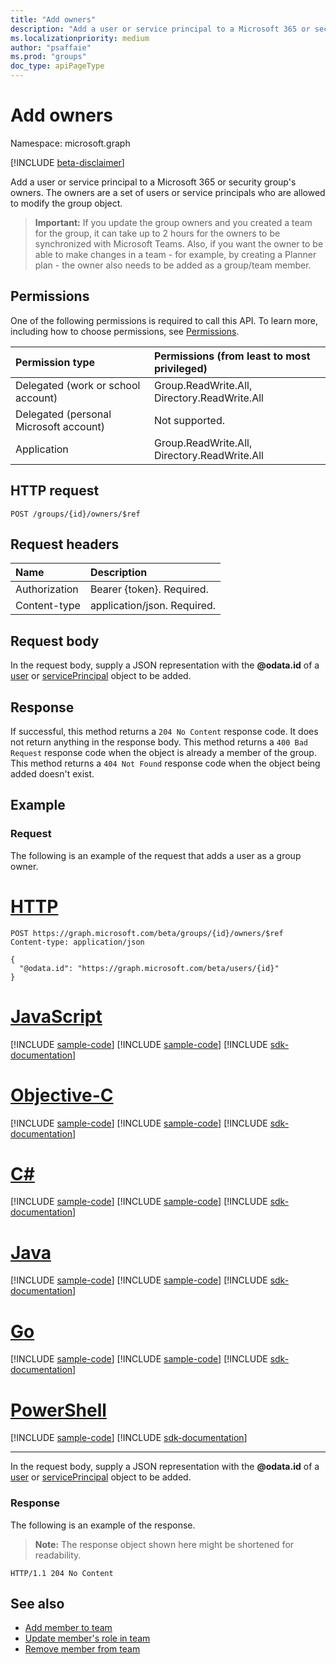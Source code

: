 ```yaml
---
title: "Add owners"
description: "Add a user or service principal to a Microsoft 365 or security group's owners. The owners are a set of users or service principals who are allowed to modify the group object."
ms.localizationpriority: medium
author: "psaffaie"
ms.prod: "groups"
doc_type: apiPageType
---
```


# Add owners

Namespace: microsoft.graph

[!INCLUDE [beta-disclaimer](../../includes/beta-disclaimer.md)]

Add a user or service principal to a Microsoft 365 or security group's owners. The owners are a set of users or service principals who are allowed to modify the group object.

> **Important:** If you update the group owners and you created a team for the group, it can take up to 2 hours for the owners to be synchronized with Microsoft Teams. Also, if you want the owner to be able to make changes in a team - for example, by creating a Planner plan - the owner also needs to be added as a group/team member.

## Permissions

One of the following permissions is required to call this API. To learn more, including how to choose permissions, see [Permissions](/graph/permissions-reference).

| Permission type                        | Permissions (from least to most privileged)  |
| :------------------------------------- | :------------------------------------------- |
| Delegated (work or school account)     | Group.ReadWrite.All, Directory.ReadWrite.All |
| Delegated (personal Microsoft account) | Not supported.                               |
| Application                            | Group.ReadWrite.All, Directory.ReadWrite.All |

## HTTP request

<!-- { "blockType": "ignored" } -->

```http
POST /groups/{id}/owners/$ref
```

## Request headers

| Name          | Description                 |
| :------------ | :-------------------------- |
| Authorization | Bearer {token}. Required.   |
| Content-type  | application/json. Required. |

## Request body

In the request body, supply a JSON representation with the **@odata.id** of a [user](../resources/user.md) or [servicePrincipal](../resources/serviceprincipal.md) object to be added.

## Response

If successful, this method returns a `204 No Content` response code. It does not return anything in the response body. This method returns a `400 Bad Request` response code when the object is already a member of the group. This method returns a `404 Not Found` response code when the object being added doesn't exist.

## Example

### Request

The following is an example of the request that adds a user as a group owner.

# [HTTP](#tab/http)

<!-- {
  "blockType": "request",
  "name": "create_owner_from_group"
}-->

```http
POST https://graph.microsoft.com/beta/groups/{id}/owners/$ref
Content-type: application/json

{
  "@odata.id": "https://graph.microsoft.com/beta/users/{id}"
}
```

# [JavaScript](#tab/javascript)
[!INCLUDE [sample-code](../includes/snippets/javascript/create-owner-from-group-javascript-snippets.md)]
[!INCLUDE [sample-code](../includes/snippets/javascript/create-owner-from-group-javascript-snippets.md)]
[!INCLUDE [sdk-documentation](../includes/snippets/snippets-sdk-documentation-link.md)]

# [Objective-C](#tab/objc)
[!INCLUDE [sample-code](../includes/snippets/objc/create-owner-from-group-objc-snippets.md)]
[!INCLUDE [sample-code](../includes/snippets/objc/create-owner-from-group-objc-snippets.md)]
[!INCLUDE [sdk-documentation](../includes/snippets/snippets-sdk-documentation-link.md)]

# [C#](#tab/csharp)
[!INCLUDE [sample-code](../includes/snippets/csharp/create-owner-from-group-csharp-snippets.md)]
[!INCLUDE [sample-code](../includes/snippets/csharp/create-owner-from-group-csharp-snippets.md)]
[!INCLUDE [sdk-documentation](../includes/snippets/snippets-sdk-documentation-link.md)]

# [Java](#tab/java)
[!INCLUDE [sample-code](../includes/snippets/java/create-owner-from-group-java-snippets.md)]
[!INCLUDE [sample-code](../includes/snippets/java/create-owner-from-group-java-snippets.md)]
[!INCLUDE [sdk-documentation](../includes/snippets/snippets-sdk-documentation-link.md)]

# [Go](#tab/go)
[!INCLUDE [sample-code](../includes/snippets/go/create-owner-from-group-go-snippets.md)]
[!INCLUDE [sample-code](../includes/snippets/go/create-owner-from-group-go-snippets.md)]
[!INCLUDE [sdk-documentation](../includes/snippets/snippets-sdk-documentation-link.md)]

# [PowerShell](#tab/powershell)

[!INCLUDE [sample-code](../includes/snippets/powershell/create-owner-from-group-powershell-snippets.md)]
[!INCLUDE [sdk-documentation](../includes/snippets/snippets-sdk-documentation-link.md)]

---

In the request body, supply a JSON representation with the **@odata.id** of a [user](../resources/user.md) or [servicePrincipal](../resources/user.md) object to be added.

### Response

The following is an example of the response.

> **Note:** The response object shown here might be shortened for readability.

<!-- {
  "blockType": "response"
} -->

```http
HTTP/1.1 204 No Content
```

## See also

- [Add member to team](team-post-members.md)
- [Update member's role in team](team-update-members.md)
- [Remove member from team](team-delete-members.md)

<!-- uuid: 8fcb5dbc-d5aa-4681-8e31-b001d5168d79
2015-10-25 14:57:30 UTC -->
<!--
{
  "type": "#page.annotation",
  "description": "Create owner",
  "keywords": "",
  "section": "documentation",
  "tocPath": "",
  "suppressions": [
  ]
}
-->

